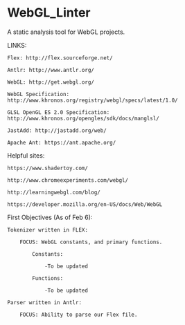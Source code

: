 WebGL_Linter
============

A static analysis tool for WebGL projects.

LINKS:  

	Flex: http://flex.sourceforge.net/  

	Antlr: http://www.antlr.org/  

	WebGL: http://get.webgl.org/  

	WebGL Specification: http://www.khronos.org/registry/webgl/specs/latest/1.0/  

	GLSL OpenGL ES 2.0 Specification: http://www.khronos.org/opengles/sdk/docs/manglsl/  

	JastAdd: http://jastadd.org/web/  

	Apache Ant: https://ant.apache.org/  


Helpful sites:  

	https://www.shadertoy.com/  

	http://www.chromeexperiments.com/webgl/  

	http://learningwebgl.com/blog/  

	https://developer.mozilla.org/en-US/docs/Web/WebGL  


First Objectives (As of Feb 6):  

	Tokenizer written in FLEX:  

		FOCUS: WebGL constants, and primary functions.  

			Constants:  

				-To be updated  

			Functions:  

				-To be updated  

	Parser written in Antlr:  

		FOCUS: Ability to parse our Flex file.  

